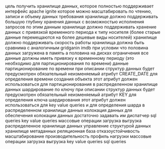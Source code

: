 цель
    получить хранилище данных, которое полностью поддерживает интерфейс apache ignite
    которое можно масштабировать по чтению, записи и объему данных
требования 
    хранилище должно поддерживать большую глубину хранения данных с возможностью исполнения запросов по этим данным
    хранилище должно поддерживать хранение данных с привязкой временного периода к типу носителя (более старые данные перемещаются на более дешевые виды носителей)
    хранилище должно поддерживать скорость работы хранилища должна быть сравнима с аналогичным gridganin imdb при условии 
        что половина данных загружена в память а половина на дисках
ограничения 
    все данные должны иметь привязку к временному периоду (это необходимо для партиционирования по времени)
данные
    партиционирование по времени
при описании структур данных будет предусмотрен обязательный неизменяемый атрибут CREATE_DATE для определения времени создания объекта
этот атрибут должен использоваться для партиционирования в распределенном хранилище данных
    шардирование по ключу
при описании структур данных будет предусмотрен обязательный неизменяемый атрибут KEY для определения ключа шардирования 
этот атрибут должен использоваться для key value queries и для определения шарда в распределенном хранилище данных
        колокация данных
для обеспечения колокации данных достаточно задавать им 
диспатчер
    sql queries
    key value queries
массовые операции
    загрузка
    выгрузка
распределенное хранилище данных
    управление структурой данных
        хранилище метаданных
    реляционная база
    отказоустойчивость
    масштабирование 
производительность
    профиль нагрузки
    массовые операции
        загрузка
        выгрузка
    key value queries
    sql queries
    
        


